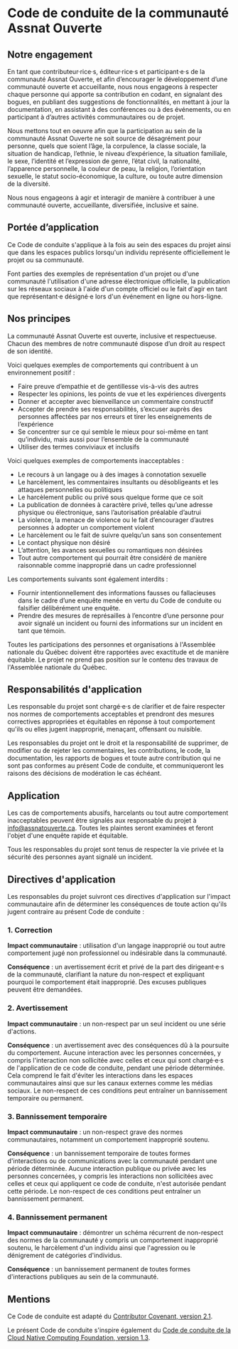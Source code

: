# Code de conduite de la communauté Assnat Ouverte

## Notre engagement

En tant que contributeur·rice·s, éditeur·rice·s et participant·e·s de la
communauté Assnat Ouverte, et afin d’encourager le développement d’une
communauté ouverte et accueillante, nous nous engageons à respecter chaque
personne qui apporte sa contribution en codant, en signalant des bogues, en
publiant des suggestions de fonctionnalités, en mettant à jour la documentation,
en assistant à des conférences ou à des événements, ou en participant à d’autres
activités communautaires ou de projet.

Nous mettons tout en oeuvre afin que la participation au sein de la communauté
Assnat Ouverte ne soit source de désagrément pour personne, quels que soient
l’âge, la corpulence, la classe sociale, la situation de handicap, l’ethnie, le
niveau d’expérience, la situation familiale, le sexe, l’identité et l’expression
de genre, l’état civil, la nationalité, l’apparence personnelle, la couleur de
peau, la religion, l’orientation sexuelle, le statut socio-économique, la
culture, ou toute autre dimension de la diversité.

Nous nous engageons à agir et interagir de manière à contribuer à une communauté
ouverte, accueillante, diversifiée, inclusive et saine.

## Portée d’application

Ce Code de conduite s'applique à la fois au sein des espaces du projet ainsi que
dans les espaces publics lorsqu'un individu représente officiellement le projet
ou sa communauté.

Font parties des exemples de représentation d'un projet ou d'une communauté
l'utilisation d'une adresse électronique officielle, la publication sur les
réseaux sociaux à l'aide d'un compte officiel ou le fait d'agir en tant que
représentant·e désigné·e lors d'un événement en ligne ou hors-ligne.

## Nos principes

La communauté Assnat Ouverte est ouverte, inclusive et respectueuse. Chacun des
membres de notre communauté dispose d’un droit au respect de son identité.

Voici quelques exemples de comportements qui contribuent à un environnement
positif :

- Faire preuve d’empathie et de gentillesse vis-à-vis des autres
- Respecter les opinions, les points de vue et les expériences divergents
- Donner et accepter avec bienveillance un commentaire constructif
- Accepter de prendre ses responsabilités, s’excuser auprès des personnes
  affectées par nos erreurs et tirer les enseignements de l’expérience
- Se concentrer sur ce qui semble le mieux pour soi-même en tant qu’individu,
  mais aussi pour l’ensemble de la communauté
- Utiliser des termes conviviaux et inclusifs

Voici quelques exemples de comportements inacceptables :

- Le recours à un langage ou à des images à connotation sexuelle
- Le harcèlement, les commentaires insultants ou désobligeants et les attaques
  personnelles ou politiques
- Le harcèlement public ou privé sous quelque forme que ce soit
- La publication de données à caractère privé, telles qu’une adresse physique ou
  électronique, sans l’autorisation préalable d’autrui
- La violence, la menace de violence ou le fait d’encourager d’autres personnes
  à adopter un comportement violent
- Le harcèlement ou le fait de suivre quelqu’un sans son consentement
- Le contact physique non désiré
- L’attention, les avances sexuelles ou romantiques non désirées
- Tout autre comportement qui pourrait être considéré de manière raisonnable
  comme inapproprié dans un cadre professionnel

Les comportements suivants sont également interdits :

- Fournir intentionnellement des informations fausses ou fallacieuses dans le
  cadre d’une enquête menée en vertu du Code de conduite ou falsifier
  délibérément une enquête.
- Prendre des mesures de représailles à l’encontre d’une personne pour avoir
  signalé un incident ou fourni des informations sur un incident en tant que
  témoin.

Toutes les participations des personnes et organisations à l'Assemblée nationale
du Québec doivent être rapportées avec exactitude et de manière équitable. Le
projet ne prend pas position sur le contenu des travaux de l'Assemblée nationale
du Québec.

## Responsabilités d'application

Les responsable du projet sont chargé·e·s de clarifier et de faire respecter nos
normes de comportements acceptables et prendront des mesures correctives
appropriées et équitables en réponse à tout comportement qu'ils ou elles jugent
inapproprié, menaçant, offensant ou nuisible.

Les responsables du projet ont le droit et la responsabilité de supprimer, de
modifier ou de rejeter les commentaires, les contributions, le code, la
documentation, les rapports de bogues et toute autre contribution qui ne sont
pas conformes au présent Code de conduite, et communiqueront les raisons des
décisions de modération le cas échéant.

## Application

Les cas de comportements abusifs, harcelants ou tout autre comportement
inacceptables peuvent être signalés aux responsable du projet à
[info@assnatouverte.ca](mailto:info@assnatouverte.ca). Toutes les plaintes
seront examinées et feront l'objet d'une enquête rapide et équitable.

Tous les responsables du projet sont tenus de respecter la vie privée et la
sécurité des personnes ayant signalé un incident.

## Directives d'application

Les responsables du projet suivront ces directives d'application sur l'impact
communautaire afin de déterminer les conséquences de toute action qu'ils jugent
contraire au présent Code de conduite :

### 1. Correction

**Impact communautaire** : utilisation d'un langage inapproprié ou tout autre
comportement jugé non professionnel ou indésirable dans la communauté.

**Conséquence** : un avertissement écrit et privé de la part des dirigeant·e·s
de la communauté, clarifiant la nature du non-respect et expliquant pourquoi le
comportement était inapproprié. Des excuses publiques peuvent être demandées.

### 2. Avertissement

**Impact communautaire** : un non-respect par un seul incident ou une série
d'actions.

**Conséquence** : un avertissement avec des conséquences dû à la poursuite du
comportement. Aucune interaction avec les personnes concernées, y compris
l'interaction non sollicitée avec celles et ceux qui sont chargé·e·s de
l'application de ce code de conduite, pendant une période déterminée. Cela
comprend le fait d'éviter les interactions dans les espaces communautaires ainsi
que sur les canaux externes comme les médias sociaux. Le non-respect de ces
conditions peut entraîner un bannissement temporaire ou permanent.

### 3. Bannissement temporaire

**Impact communautaire** : un non-respect grave des normes communautaires,
notamment un comportement inapproprié soutenu.

**Conséquence** : un bannissement temporaire de toutes formes d'interactions ou
de communications avec la communauté pendant une période déterminée. Aucune
interaction publique ou privée avec les personnes concernées, y compris les
interactions non sollicitées avec celles et ceux qui appliquent ce code de
conduite, n'est autorisée pendant cette période. Le non-respect de ces
conditions peut entraîner un bannissement permanent.

### 4. Bannissement permanent

**Impact communautaire** : démontrer un schéma récurrent de non-respect des
normes de la communauté y compris un comportement inapproprié soutenu, le
harcèlement d'un individu ainsi que l'agression ou le dénigrement de catégories
d'individus.

**Conséquence** : un bannissement permanent de toutes formes d'interactions
publiques au sein de la communauté.

## Mentions

Ce Code de conduite est adapté du
[Contributor Covenant, version 2.1][contributor-covenant-2.1].

Le présent Code de conduite s'inspire également du
[Code de conduite de la Cloud Native Computing Foundation, version 1.3][cncf-1.3].

[contributor-covenant-2.1]: https://www.contributor-covenant.org/version/2/1/code_of_conduct.html
[cncf-1.3]: https://github.com/cncf/foundation/blob/c813edb2e4e3594287bcf88adf4a544660908645/code-of-conduct-languages/fr.md
